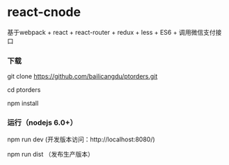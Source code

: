 # react-cnode
基于webpack + react + react-router + redux + less + ES6 + 调用微信支付接口


### 下载

  git clone https://github.com/bailicangdu/ptorders.git

  cd ptorders

  npm install 


### 运行（nodejs 6.0+）

  npm run dev (开发版本访问：http://localhost:8080/)
  
  npm run dist （发布生产版本）

